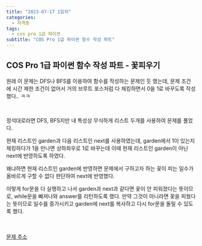 ```yaml
---
title: "2023-07-17 1일차"
categories:
  - 자격증
tags:
  - cos pro 1급 파이썬
subtitle: "COS Pro 1급 파이썬 함수 작성 파트"
---
```

<h2>COS Pro 1급 파이썬 함수 작성 파트 - 꽃피우기</h2>

<script src="https://gist.github.com/harimyong/dfc223160fedb336174c31185fdcd0b3.js"></script>

<p>원래 이 문제는 DFS나 BFS를 이용하여 함수를 작성하는 문제인 듯 했는데, 문제 조건에 시간 제한 조건이 없어서 거의 브루트 포스처럼 다 체킹하면서 0을 1로 바꾸도록 작성했다.. ㅋㅋ</p>
<br>
<p>정석대로라면 DFS, BFS지만 내 특성상 무식하게 리스트 두개를 사용하여 문제를 풀었다.</p>
<p>현재 리스트인 garden과 다음 리스트인 next를 사용하였는데, garden에서 1이 있는지 체킹하다가 1을 만나면 상하좌우로 1로 바꾸는데 이때 현재 리스트인 garden이 아닌 next에 반영하도록 하였다.</p>
<p>왜냐하면 현재 리스트인 garden에 반영하면 문제에서 구하고자 하는 꽃이 피는 일수가 올바르게 구할 수 없다 판단하여 next에 반영했다.</p>
<p>이렇게 for문을 다 실행하고 나서 garden과 next과 같다면 꽃이 안 피워졌다는 뜻이므로, while문을 빠져나와 answer를 리턴하도록 했다. 만약 그것이 아니라면 꽃을 피웠다는 뜻이므로 일수를 증가시키고 garden에 next를 복사하고 다시 for문을 돌릴 수 있도록 했다.</p>

<br><br>
<a href="https://school.programmers.co.kr/learn/courses/11133/lessons/71165">문제 주소</a>




